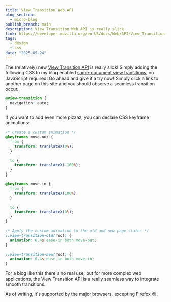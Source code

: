 ```yaml
---
title: View Transition Web API
blog_section:
  - micro-blog
publish_branch: main
description: View Transition Web API is really slick
link: https://developer.mozilla.org/en-US/docs/Web/API/View_Transition_API
tags:
  - design
  - css
date: "2025-05-24"
---
```


The (relatively) new [View Transition API](https://developer.mozilla.org/en-US/docs/Web/API/View_Transition_API) is really slick! Simply adding the following CSS to my blog enabled [same-document view transitions](https://developer.chrome.com/docs/web-platform/view-transitions#same-document_view_transitions), no JavaScript required! Go ahead and give it a try now! Simply click a link to another page on this site and you should observe a seamless transition occur.

```css
@view-transition {
  navigation: auto;
}
```

If you want to add even more pizzaz, you can declare CSS keyframe animations:

```css
/* Create a custom animation */
@keyframes move-out {
  from {
    transform: translateX(0%);
  }

  to {
    transform: translateX(-100%);
  }
}

@keyframes move-in {
  from {
    transform: translateX(100%);
  }

  to {
    transform: translateX(0%);
  }
}

/* Apply the custom animation to the old and new page states */
::view-transition-old(root) {
  animation: 0.4s ease-in both move-out;
}

::view-transition-new(root) {
  animation: 0.4s ease-in both move-in;
}
```

For a blog like this there's no real use, but for more complex web applications, the View Transition API is a really seamless way to integrate smooth transitions.

As of writing, it's supported by the major browsers, excepting Firefox 😔.
